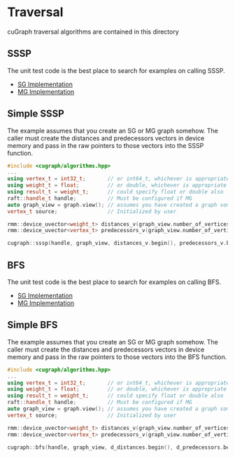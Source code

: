 # Traversal
cuGraph traversal algorithms are contained in this directory

## SSSP

The unit test code is the best place to search for examples on calling SSSP.

 * [SG Implementation](../../tests/traversal/sssp_test.cpp)
 * [MG Implementation](../../tests/traversal/mg_sssp_test.cpp)

## Simple SSSP

The example assumes that you create an SG or MG graph somehow.  The caller must create the distances and predecessors vectors in device memory and pass in the raw pointers to those vectors into the SSSP function.

```cpp
#include <cugraph/algorithms.hpp>
...
using vertex_t = int32_t;       // or int64_t, whichever is appropriate
using weight_t = float;         // or double, whichever is appropriate
using result_t = weight_t;      // could specify float or double also
raft::handle_t handle;          // Must be configured if MG
auto graph_view = graph.view(); // assumes you have created a graph somehow
vertex_t source;                // Initialized by user

rmm::device_uvector<weight_t> distances_v(graph_view.number_of_vertices(), handle.get_stream());
rmm::device_uvector<vertex_t> predecessors_v(graph_view.number_of_vertices(), handle.get_stream());

cugraph::sssp(handle, graph_view, distances_v.begin(), predecessors_v.begin(), source, std::numeric_limits<weight_t>::max(), false);
```

## BFS

The unit test code is the best place to search for examples on calling BFS.

 * [SG Implementation](../../tests/traversal/bfs_test.cpp)
 * [MG Implementation](../../tests/traversal/mg_bfs_test.cpp)

## Simple BFS

The example assumes that you create an SG or MG graph somehow.  The caller must create the distances and predecessors vectors in device memory and pass in the raw pointers to those vectors into the BFS function.

```cpp
#include <cugraph/algorithms.hpp>
...
using vertex_t = int32_t;       // or int64_t, whichever is appropriate
using weight_t = float;         // or double, whichever is appropriate
using result_t = weight_t;      // could specify float or double also
raft::handle_t handle;          // Must be configured if MG
auto graph_view = graph.view(); // assumes you have created a graph somehow
vertex_t source;                // Initialized by user

rmm::device_uvector<weight_t> distances_v(graph_view.number_of_vertices(), handle.get_stream());
rmm::device_uvector<vertex_t> predecessors_v(graph_view.number_of_vertices(), handle.get_stream());

cugraph::bfs(handle, graph_view, d_distances.begin(), d_predecessors.begin(), source, false, std::numeric_limits<vertex_t>::max(), false);
```
